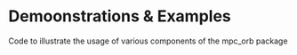 # Demoonstrations & Examples

Code to illustrate the usage of various components of the mpc_orb package
